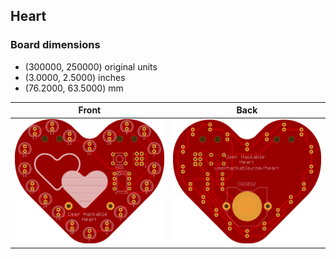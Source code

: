 ## Heart 


### Board dimensions

* (300000, 250000) original units
* (3.0000, 2.5000) inches
* (76.2000, 63.5000) mm



| Front | Back |
| --- | --- |
| ![Front](Heart.png) | ![Back](Heart_back.png) |


